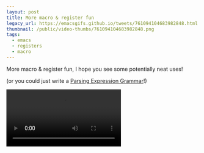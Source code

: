 ```yaml
---
layout: post
title: More macro & register fun
legacy_url: https://emacsgifs.github.io/tweets/761094104683982848.html
thumbnail: /public/video-thumbs/761094104683982848.png
tags:
  - emacs
  - registers
  - macro
---
```


More macro & register fun, I hope you see some potentially neat uses!

(or you could just write a [Parsing Expression Grammar](https://en.wikipedia.org/wiki/Parsing_expression_grammar)!)

<video controls autoplay loop>
  <source src="/public/videos/761094104683982848.mp4" type="video/mp4">
    Sorry your browser does not support the video tag, maybe time to upgrade?
</video>
